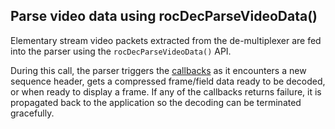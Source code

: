 ## Parse video data using rocDecParseVideoData()

Elementary stream video packets extracted from the de-multiplexer are fed into the parser using the `rocDecParseVideoData()` API. 

During this call, the parser triggers the [callbacks](https://github.com/ROCm/rocDecode/blob/c96c35d1469539596fa472c257462d87b474325b/docs/how-to/Create-parser-object-using-rocDecCreateVideoParser().md) as it encounters a new sequence header, gets a compressed frame/field data ready to be decoded, or when ready to display a frame. If any of the callbacks returns failure, it is propagated back to the application so the decoding can be terminated gracefully.
